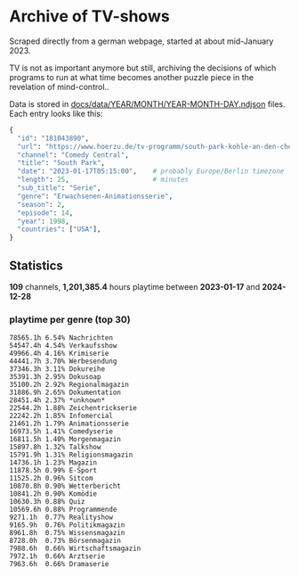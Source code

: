 # Archive of TV-shows

Scraped directly from a german webpage, started at about mid-January 2023.

TV is not as important anymore but still, archiving the decisions of which programs to run at what time
becomes another puzzle piece in the revelation of mind-control.. 

Data is stored in [docs/data/YEAR/MONTH/YEAR-MONTH-DAY.ndjson](docs/data/) files. 
Each entry looks like this:

```python
{
  "id": "181043890", 
  "url": "https://www.hoerzu.de/tv-programm/south-park-kohle-an-den-chefkoch/bid_181043890/", 
  "channel": "Comedy Central", 
  "title": "South Park", 
  "date": "2023-01-17T05:15:00",    # probably Europe/Berlin timezone 
  "length": 25,                     # minutes 
  "sub_title": "Serie", 
  "genre": "Erwachsenen-Animationsserie", 
  "season": 2, 
  "episode": 14, 
  "year": 1998, 
  "countries": ["USA"],
}
```

## Statistics

**109** channels, **1,201,385.4** hours playtime between **2023-01-17** and **2024-12-28**


### playtime per genre (top 30)

    78565.1h 6.54% Nachrichten
    54547.4h 4.54% Verkaufsshow
    49966.4h 4.16% Krimiserie
    44441.7h 3.70% Werbesendung
    37346.3h 3.11% Dokureihe
    35391.3h 2.95% Dokusoap
    35100.2h 2.92% Regionalmagazin
    31886.9h 2.65% Dokumentation
    28451.4h 2.37% *unknown*
    22544.2h 1.88% Zeichentrickserie
    22242.2h 1.85% Infomercial
    21461.2h 1.79% Animationsserie
    16973.5h 1.41% Comedyserie
    16811.5h 1.40% Morgenmagazin
    15897.8h 1.32% Talkshow
    15791.9h 1.31% Religionsmagazin
    14736.1h 1.23% Magazin
    11878.5h 0.99% E-Sport
    11525.2h 0.96% Sitcom
    10870.8h 0.90% Wetterbericht
    10841.2h 0.90% Komödie
    10630.3h 0.88% Quiz
    10569.6h 0.88% Programmende
    9271.1h  0.77% Realityshow
    9165.9h  0.76% Politikmagazin
    8961.8h  0.75% Wissensmagazin
    8728.0h  0.73% Börsenmagazin
    7988.6h  0.66% Wirtschaftsmagazin
    7972.1h  0.66% Arztserie
    7963.6h  0.66% Dramaserie

